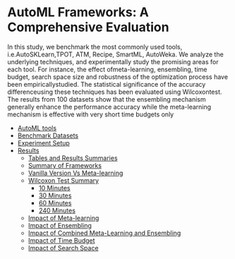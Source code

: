 # AutoML Frameworks: A Comprehensive Evaluation
In this study, we benchmark the most commonly used tools, i.e.AutoSKLearn,TPOT, ATM, Recipe, SmartML, AutoWeka.
We analyze the underlying techniques, and experimentally study the promising areas for each tool. For instance, the effect ofmeta-learning, ensembling, time budget, search space size and robustness of the optimization process have been empiricallystudied. The statistical significance of the accuracy differenceusing these techniques has been evaluated using Wilcoxontest. The results from 100 datasets show that the ensembling mechanism generally enhance the performance accuracy while the meta-learning mechanism is effective with very short time budgets only
* [AutoML tools](https://datasystemsgrouput.github.io/AutoMLBenchmarking/automltools)
* [Benchmark Datasets](https://datasystemsgrouput.github.io/AutoMLBenchmarking/datasets)
* [Experiment Setup](https://datasystemsgrouput.github.io/AutoMLBenchmarking/setup)
* [Results](https://datasystemsgrouput.github.io/AutoMLBenchmarking/results)
   * [Tables and Results Summaries](https://datasystemsgrouput.github.io/AutoMLBenchmarking/results/tables-and-results-summaries)
    * [Summary of Frameworks](https://datasystemsgrouput.github.io/AutoMLBenchmarking/results/summary-of-frameworks)
    * [Vanilla Version Vs Meta-learning](https://datasystemsgrouput.github.io/AutoMLBenchmarking/results/vanilla-version-vs-meta-learning)
    * [Wilcoxon Test Summary](https://datasystemsgrouput.github.io/AutoMLBenchmarking/results/wilcoxon-test-summary)
      * [10  Minutes](https://datasystemsgrouput.github.io/AutoMLBenchmarking/results/10-minutes)
      * [30  Minutes](https://datasystemsgrouput.github.io/AutoMLBenchmarking/results/30-minutes)
      * [60  Minutes](https://datasystemsgrouput.github.io/AutoMLBenchmarking/results/60-minutes)
      * [240  Minutes](https://datasystemsgrouput.github.io/AutoMLBenchmarking/results/240-minutes)
  * [Impact of Meta-learning](https://datasystemsgrouput.github.io/AutoMLBenchmarking/results/impact-of-meta-learning)
  * [Impact of Ensembling](https://datasystemsgrouput.github.io/AutoMLBenchmarking/results/impact-of-ensembling)
  * [Impact of Combined Meta-Learning and Ensembling](https://datasystemsgrouput.github.io/AutoMLBenchmarking/results/impact-of-combined-meta-learning-and-ensembling)
  * [Impact of Time Budget](https://datasystemsgrouput.github.io/AutoMLBenchmarking/results/impact-of-time-budget)
  * [Impact of Search Space](https://datasystemsgrouput.github.io/AutoMLBenchmarking/results/impact-of-search-space)

